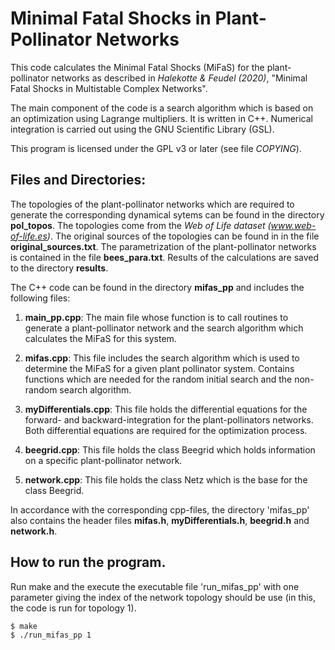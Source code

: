
Minimal Fatal Shocks in Plant-Pollinator Networks
==========

This code calculates the Minimal Fatal Shocks (MiFaS) for the 
plant-pollinator networks as described in *Halekotte & Feudel (2020)*,
"Minimal Fatal Shocks in Multistable Complex Networks".

The main component of the code is a search algorithm which is based on 
an optimization using Lagrange multipliers. It is written in C++. 
Numerical integration is carried out using the GNU Scientific Library (GSL).

This program is licensed under the GPL v3 or later (see file *COPYING*).


Files and Directories:
--------

The topologies of the plant-pollinator networks which are required to generate the
corresponding dynamical sytems can be found in the directory **pol_topos**. The 
topologies come from the *Web of Life dataset (www.web-of-life.es)*. The 
original sources of the topologies can be found in in the file **original_sources.txt**.
The parametrization of the plant-pollinator networks is contained in the file 
**bees_para.txt**.
Results of the calculations are saved to the directory **results**.

The C++ code can be found in the directory **mifas_pp** and includes the following 
files:

1. **main_pp.cpp**: The main file whose function is to call routines to generate a
plant-pollinator network and the search algorithm which calculates the MiFaS for this
system.

2. **mifas.cpp**: This file includes the search algorithm which is used to determine
the MiFaS for a given plant pollinator system. Contains functions which are needed 
for the random initial search and the non-random search algorithm.

3. **myDifferentials.cpp**: This file holds the differential equations for the forward-
and backward-integration for the plant-pollinators networks. Both differential equations 
are required for the optimization process.

4. **beegrid.cpp**: This file holds the class Beegrid which holds information on a 
specific plant-pollinator network.

5. **network.cpp**: This file holds the class Netz which is the base for the class 
Beegrid.

In accordance with the corresponding cpp-files, the directory 'mifas_pp' also contains 
the header files **mifas.h**, **myDifferentials.h**, **beegrid.h** and **network.h**.


How to run the program.
-----------------------

Run make and the execute the executable file 'run_mifas_pp' with one
parameter giving the index of the network topology should be use 
(in this, the code is run for topology 1).

```sh
$ make
$ ./run_mifas_pp 1 
```



